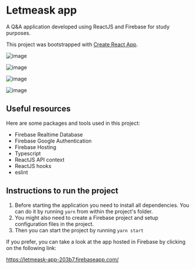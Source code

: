 # Letmeask app

A Q&A application developed using ReactJS and Firebase for study purposes.

This project was bootstrapped with [Create React App](https://github.com/facebook/create-react-app).

![image](https://user-images.githubusercontent.com/4960681/149278807-e2ce8261-c7c1-433f-9c6e-0021f80a58dd.png)

![image](https://user-images.githubusercontent.com/4960681/149279264-cac09fd9-7ad9-432b-894b-d2c747d9807b.png)

![image](https://user-images.githubusercontent.com/4960681/149279569-0255b06a-34b6-44c9-bb08-e57d738dd5d3.png)

![image](https://user-images.githubusercontent.com/4960681/149279635-338b7984-cca9-416f-8c4e-9554c2cd426b.png)


## Useful resources

Here are some packages and tools used in this project:

- Firebase Realtime Database
- Firebase Google Authentication
- Firebase Hosting
- Typescript
- ReactJS API context
- ReactJS hooks
- eslint

## Instructions to run the project

1) Before starting the application you need to install all dependencies. You can do it by running `yarn` from within the project's folder.
2) You might also need to create a Firebase project and setup configuration files in the project.
3) Then you can start the project by running `yarn start`

If you prefer, you can take a look at the app hosted in Firebase by clicking on the following link:

https://letmeask-app-203b7.firebaseapp.com/
